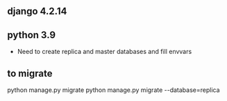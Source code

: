 
django 4.2.14
-

python 3.9
-

- Need to create replica and master databases and fill envvars

to migrate
-
python manage.py migrate
python manage.py migrate --database=replica
